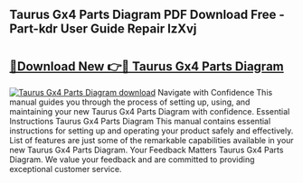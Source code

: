 ## Taurus Gx4 Parts Diagram PDF Download Free - Part-kdr User Guide Repair lzXvj

# <h2><a href="http://dfnx98.blite.top/?on=Taurus+Gx4+Parts+Diagram">🔗Download New 👉🔴 Taurus Gx4 Parts Diagram</a></h2>

[![Taurus Gx4 Parts Diagram download](https://i.imgur.com/lujVjoI.png)](http://dfnx98.blite.top/?on=Taurus+Gx4+Parts+Diagram)
Navigate with Confidence This manual guides you through the process of setting up, using, and maintaining your new Taurus Gx4 Parts Diagram with confidence. Essential Instructions Taurus Gx4 Parts Diagram This manual contains essential instructions for setting up and operating your product safely and effectively. List of features are just some of the remarkable capabilities available in your new Taurus Gx4 Parts Diagram. Your Feedback Matters Taurus Gx4 Parts Diagram. We value your feedback and are committed to providing exceptional customer service.
